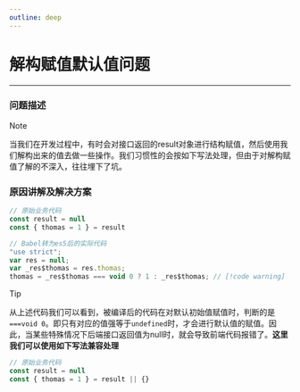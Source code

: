 ```yaml
---
outline: deep
---
```


# 解构赋值默认值问题
---

### 问题描述
> [!NOTE]
> 当我们在开发过程中，有时会对接口返回的result对象进行结构赋值，然后使用我们解构出来的值去做一些操作。我们习惯性的会按如下写法处理，但由于对解构赋值了解的不深入，往往埋下了坑。

### 原因讲解及解决方案
```js
// 原始业务代码
const result = null
const { thomas = 1 } = result

// Babel转为es5后的实际代码
"use strict";
var res = null;
var _res$thomas = res.thomas;
thomas = _res$thomas === void 0 ? 1 : _res$thomas; // [!code warning]
```

> [!TIP]
> 从上述代码我们可以看到，被编译后的代码在对默认初始值赋值时，判断的是`===void 0`。即只有对应的值强等于`undefined`时，才会进行默认值的赋值。因此，当某些特殊情况下后端接口返回值为null时，就会导致前端代码报错了。**这里我们可以使用如下写法兼容处理**
```js
// 原始业务代码
const result = null
const { thomas = 1 } = result || {}
```
